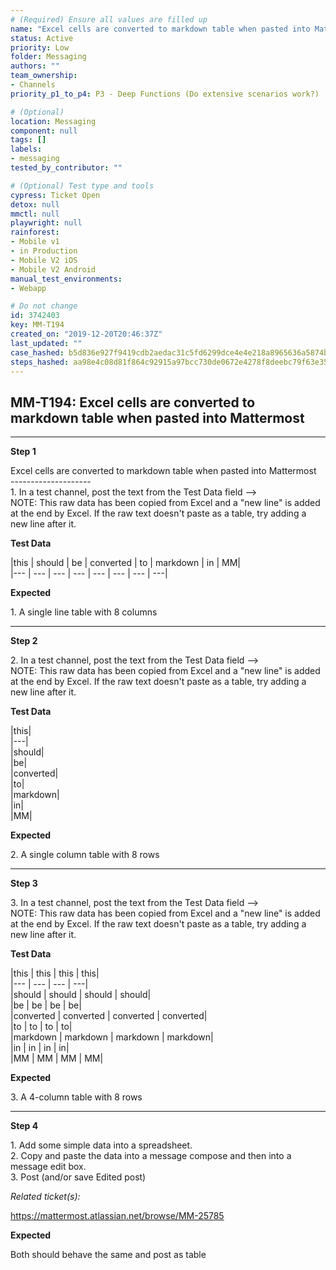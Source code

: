 ```yaml
---
# (Required) Ensure all values are filled up
name: "Excel cells are converted to markdown table when pasted into Mattermost"
status: Active
priority: Low
folder: Messaging
authors: ""
team_ownership:
- Channels
priority_p1_to_p4: P3 - Deep Functions (Do extensive scenarios work?)

# (Optional)
location: Messaging
component: null
tags: []
labels:
- messaging
tested_by_contributor: ""

# (Optional) Test type and tools
cypress: Ticket Open
detox: null
mmctl: null
playwright: null
rainforest:
- Mobile v1
- in Production
- Mobile V2 iOS
- Mobile V2 Android
manual_test_environments:
- Webapp

# Do not change
id: 3742403
key: MM-T194
created_on: "2019-12-20T20:46:37Z"
last_updated: ""
case_hashed: b5d836e927f9419cdb2aedac31c5fd6299dce4e4e218a8965636a5874b85e6dcd9dd205b5e6e9f992d4c05fded841cf9
steps_hashed: aa98e4c08d81f864c92915a97bcc730de0672e4278f8deebc79f63e359656ab7729d370b89a58d89d88c43253c6978cc
---
```


<!-- (Auto-generated) Based on frontmatter's "key" and "name" -->

## MM-T194: Excel cells are converted to markdown table when pasted into Mattermost

---

**Step 1**

Excel cells are converted to markdown table when pasted into Mattermost\
\--------------------\
1\. In a test channel, post the text from the Test Data field -->\
NOTE: This raw data has been copied from Excel and a "new line" is added at the end by Excel. If the raw text doesn't paste as a table, try adding a new line after it.

**Test Data**

|this | should | be | converted | to | markdown | in | MM|\
\|--- | --- | --- | --- | --- | --- | --- | ---|

**Expected**

1\. A single line table with 8 columns

---

**Step 2**

2\. In a test channel, post the text from the Test Data field -->\
NOTE: This raw data has been copied from Excel and a "new line" is added at the end by Excel. If the raw text doesn't paste as a table, try adding a new line after it.

**Test Data**

|this|\
\|---|\
|should|\
|be|\
|converted|\
|to|\
|markdown|\
|in|\
|MM|

**Expected**

2\. A single column table with 8 rows

---

**Step 3**

3\. In a test channel, post the text from the Test Data field -->\
NOTE: This raw data has been copied from Excel and a "new line" is added at the end by Excel. If the raw text doesn't paste as a table, try adding a new line after it.

**Test Data**

|this | this | this | this|\
\|--- | --- | --- | ---|\
|should | should | should | should|\
|be | be | be | be|\
|converted | converted | converted | converted|\
|to | to | to | to|\
|markdown | markdown | markdown | markdown|\
|in | in | in | in|\
|MM | MM | MM | MM|

**Expected**

3\. A 4-column table with 8 rows

---

**Step 4**

1\. Add some simple data into a spreadsheet.\
2\. Copy and paste the data into a message compose and then into a message edit box.\
3\. Post (and/or save Edited post)

_Related ticket(s):_

<https://mattermost.atlassian.net/browse/MM-25785>

**Expected**

Both should behave the same and post as table
